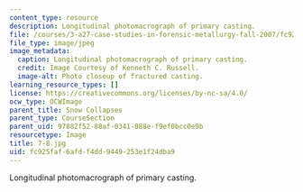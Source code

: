 ```yaml
---
content_type: resource
description: Longitudinal photomacrograph of primary casting.
file: /courses/3-a27-case-studies-in-forensic-metallurgy-fall-2007/fc925faf6afdf4dd9449253e1f24dba9_7-8.jpg
file_type: image/jpeg
image_metadata:
  caption: Longitudinal photomacrograph of primary casting.
  credit: Image Courtesy of Kenneth C. Russell.
  image-alt: Photo closeup of fractured casting.
learning_resource_types: []
license: https://creativecommons.org/licenses/by-nc-sa/4.0/
ocw_type: OCWImage
parent_title: Snow Collapses
parent_type: CourseSection
parent_uid: 97882f52-88af-0341-088e-f9ef0bcc0e9b
resourcetype: Image
title: 7-8.jpg
uid: fc925faf-6afd-f4dd-9449-253e1f24dba9
---
```

Longitudinal photomacrograph of primary casting.